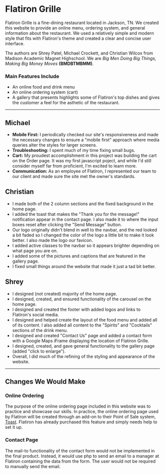 # Flatiron Grille
<p>Flatiron Grille is a fine-dining restaurant located in Jackson, TN. We created this website to provide an online menu, ordering system, and general information about the restaurant. We used a relatively simple and modern style that fits with Flatiron's theme and created a clear and concise user interface.</p>
<p>The authors are Shrey Patel, Michael Crockett, and Christian Wilcox from Madison Academic Magnet Highschool. We are <em>Big Men Doing Big Things, Making Big Money Moves</em> <strong>(BMDBTMBMM)</strong>.</p>

### Main Features Include
<ul>
    <li>An online food and drink menu</li>
    <li>An online ordering system (cart)</li>
    <li>A gallery that presents highlights some of Flatiron's top dishes and gives the customer a feel for the asthetic of the restaurant.</li>
</ul>

<hr>

## Michael 
<ul>
    <li><strong>Mobile First:</strong> I periodically checked our site's responsiveness and made the necessary changes to ensure a "mobile first" approach where media queries alter the styles for larger screens.</li>
    <li><strong>Troubleshooting:</strong> I spent much of my time fixing small bugs.</li>
    <li><strong>Cart:</strong> My proudest accomplishment in this project was building the cart on the Order page. It was my first javascript poject, and while I'd still consider myself far from proficient, I'm excited to learn more.</li>
    <li><strong>Communication:</strong> As an employee of Flatiron, I represented our team to our client and made sure the site met the owner's standards.</li>
</ul>

## Christian
<ul>
    <li>I made both of the 2 column sections and the fixed background in the home page.</li>
    <li>I added the toast that makes the "Thank you for the message!" notification appear in the contact page. I also made it to where the input boxes reset after clicking the "Send Message" button.</li>
    <li>Our logo originally didn't blend in well to the navbar, and the red looked a bit faded so I changed the color of the logo a little bit to make it look better. I also made the logo our favicon.</li>
    <li>I added active classes to the navbar so it appears brighter depending on what page you are on.</li>
    <li>I added some of the pictures and captions that are featured in the gallery page.</li>
    <li>I fixed small things around the website that made it just a tad bit better.</li>
</ul>

## Shrey
<ul>
    <li>I designed (not created) majority of the home page.</li>
    <li>I designed, created, and ensured functionality of the carousel on the home page.</li>
    <li>I designed and created the footer with added logos and links to Flatiron's social media.</li>
    <li>I designed and helped create the layout of the food menu and added all of its content. I also added all content to the "Spirits" and "Cocktails" sections of the drink menu.</li>
    <li>I designed and created "Contact Us" page and added a contact form with a Google Maps iFrame displaying the location of Flatiron Grille.</li>
    <li>I designed, created, and gave general functionality to the gallery page (added "click to enlarge").</li>
    <li>Overall, I did much of the refining of the styling and appearance of the website.</li>
</ul>

<hr>

## Changes We Would Make

### Online Ordering
The purpose of the online ordering page included in this website was to practice and showcase our skills. In practice, the online ordering page used by Flatiron will be created through an add-on to their Point of Sale system, <a href="https://pos.toasttab.com/products/online-ordering">Toast</a>. Flatiron has already purchased this feature and simply needs help to set it up.

### Contact Page
The mail-to functionality of the contact form would not be implemented in the final product. Instead, it would use php to send an email to a manager at Flatiron containing the data from the form. The user would not be required to manually send the email.

